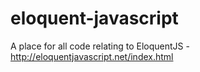 # eloquent-javascript
A place for all code relating to EloquentJS - http://eloquentjavascript.net/index.html